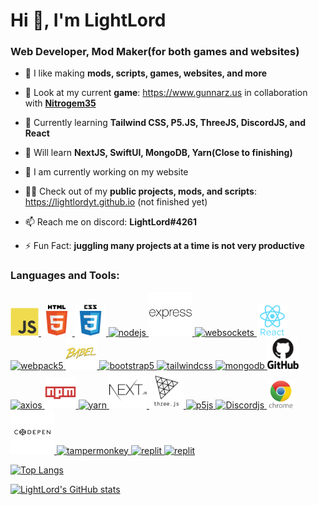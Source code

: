 Hi 👋, I'm LightLord
=====================

### [](https://github.com/LightLordYT/LightLordYT#web-developer)Web Developer, Mod Maker(for both games and websites)

- 🔭 I like making **mods, scripts, games, websites, and more**

- 👀 Look at my current **game**: https://www.gunnarz.us in collaboration with **[Nitrogem35](https://github.com/nitrogem35)**

- 🌱 Currently learning **Tailwind CSS, P5.JS, ThreeJS, DiscordJS, and React**

- 🌱 Will learn **NextJS, SwiftUI, MongoDB, Yarn(Close to finishing)**

- 🚧 I am currently working on my website 

- 👨‍💻 Check out of my **public projects, mods, and scripts**: https://lightlordyt.github.io (not finished yet)

- 📫 Reach me on discord: **LightLord#4261**

- ⚡ Fun Fact: **juggling many projects at a time is not very productive**

### [](https://github.com/LightLordYT/LightLordYT#languages-and-tools)Languages and Tools:

<p align="left"> <a href="https://developer.mozilla.org/en-US/docs/Web/JavaScript" target="_blank"> <img src="https://raw.githubusercontent.com/devicons/devicon/master/icons/javascript/javascript-original.svg" alt="javascript" width="45" height="45"/> </a> <a href="https://www.w3.org/html" target="_blank"> <img src="https://raw.githubusercontent.com/devicons/devicon/master/icons/html5/html5-original-wordmark.svg" alt="html5" width="50" height="50"/> </a> <a href="https://www.w3schools.com/css/" target="_blank"> <img src="https://raw.githubusercontent.com/devicons/devicon/master/icons/css3/css3-original-wordmark.svg" alt="css3" width="50" height="50"/> </a> <a href="https://nodejs.org/en/" target="_blank"> <img src="https://cdn.worldvectorlogo.com/logos/nodejs-icon.svg" alt="nodejs" width="50" height="50"/> </a> <a href="https://expressjs.com/" target="_blank"> <img src="https://raw.githubusercontent.com/devicons/devicon/master/icons/express/express-original-wordmark.svg" alt="expressjs" width="70" height="70"/> </a> <a href="https://github.com/websockets/ws" target="_blank"> <img src="https://cdn.worldvectorlogo.com/logos/websocket.svg" alt="websockets" width="50" height="50"/> </a> <a href="https://reactjs.org/"= target="_blank"> <img src="https://raw.githubusercontent.com/devicons/devicon/master/icons/react/react-original-wordmark.svg" alt="reactjs" width="50" height="50"/> </a> <a href="https://webpack.js.org/m" target="_blank"> <img src="https://cdn.worldvectorlogo.com/logos/webpack-icon.svg" alt="webpack5" width="50" height="50"/> </a> <a href="https://babeljs.io/" target="_blank"> <img src="https://raw.githubusercontent.com/devicons/devicon/master/icons/babel/babel-original.svg" alt="babel" width="50" height="50"/> </a> <a href="https://getbootstrap.com/" target="_blank"> <img src="https://github.com/LightLordYT/devicon/blob/master/icons/bootstrap/bootstrap-original.svg" alt="bootstrap5" width="50" height="50"/> </a> <a href="https://tailwindcss.com/" target="_blank"> <img src="https://cdn.worldvectorlogo.com/logos/tailwind-css-2.svg" alt="tailwindcss" width="50" height="50"/> </a> <a href="https://www.mongodb.com/" target="_blank"> <img src="https://cdn.worldvectorlogo.com/logos/mongodb-icon-1.svg" alt="mongodb" width="50" height="50"/> </a> <a href="https://github.com/" target="_blank"> <img src="https://raw.githubusercontent.com/devicons/devicon/master/icons/github/github-original-wordmark.svg" alt="github" width="50" height="50"/> </a> <a href="https://axios-http.com/docs/instance" target="_blank"> <img src="https://www.vectorlogo.zone/logos/axios/axios-icon.svg" alt="axios" width="50" height="50"/> </a> <a href="https://www.npmjs.com/" target="_blank"> <img src="https://raw.githubusercontent.com/devicons/devicon/master/icons/npm/npm-original-wordmark.svg" alt="npm" width="50" height="50"/> </a> <a href="https://yarnpkg.com/" target="_blank"> <img src="https://cdn.worldvectorlogo.com/logos/yarn.svg" alt="yarn" width="50" height="50"/> </a> <a href="https://nextjs.org/" target="_blank"> <img src="https://raw.githubusercontent.com/devicons/devicon/master/icons/nextjs/nextjs-original-wordmark.svg" alt="nextjs" width="60" height="60"/> </a> <a href="https://threejs.org/" target="_blank"> <img src="https://raw.githubusercontent.com/devicons/devicon/master/icons/threejs/threejs-original-wordmark.svg" alt="threejs" width="55" height="55"/> </a> <a href="https://p5js.org/" target="_blank"> <img src="http://hello.p5js.org/assets/p5-sq-reverse.svg" alt="p5js" width="55" height="55"/> </a> <a href="https://discord.js.org/" target="_blank"> <img src="https://discordjs.guide/favicon.png" alt="Discordjs" width="55" height="55"/> </a> <a href="https://www.google.com/chrome/?brand=FKPE&geo=US&gclid=CjwKCAiAhreNBhAYEiwAFGGKPIpV6DWUmPfhzpsxBcIyjoNtlSvKkBK_9FaTHDukakqcDuoIMH3c1RoCaD8QAvD_BwE&gclsrc=aw.ds" target="_blank"> <img src="https://raw.githubusercontent.com/devicons/devicon/master/icons/chrome/chrome-original-wordmark.svg" alt="chrome" width="45" height="45"/> </a> <a href="https://codepen.io/" target="_blank"> <img src="https://raw.githubusercontent.com/devicons/devicon/master/icons/codepen/codepen-original-wordmark.svg" alt="codepen" width="70" height="70"/> </a> <a href="https://www.tampermonkey.net/" target="_blank"> <img src="https://upload.wikimedia.org/wikipedia/commons/c/c0/Tampermonkey_logo.svg" alt="tampermonkey" width="40" height=40"/> </a> <a href="https://replit.com/" target="_blank"> <img src="https://upload.wikimedia.org/wikipedia/commons/b/b2/Repl.it_logo.svg" alt="replit" width="50" height="50"/> </a> <a href="https://postman.com/" target="_blank"> <img src="https://www.vectorlogo.zone/logos/getpostman/getpostman-icon.svg" alt="replit" width="50" height="50"/> </a> </p>


[![Top Langs](https://github-readme-stats.vercel.app/api/top-langs/?username=LightLordYT)](https://github.com/anuraghazra/github-readme-stats)

[![LightLord's GitHub stats](https://github-readme-stats.vercel.app/api?username=LightLordYT)](https://github.com/anuraghazra/github-readme-stats)

